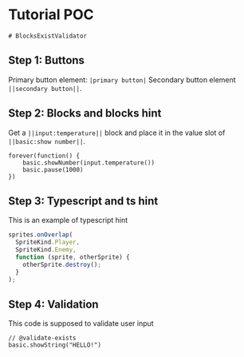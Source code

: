 # Tutorial POC

```validation.global
# BlocksExistValidator
```

## Step 1: Buttons

Primary button element: `|primary button|`
Secondary button element `||secondary button||`.

## Step 2: Blocks and blocks hint

Get a `||input:temperature||` block and place it in the value slot of `||basic:show number||`.

```blocks
forever(function() {
    basic.showNumber(input.temperature())
    basic.pause(1000)
})
```

## Step 3: Typescript and ts hint

This is an example of typescript hint

```typescript
sprites.onOverlap(
  SpriteKind.Player,
  SpriteKind.Enemy,
  function (sprite, otherSprite) {
    otherSprite.destroy();
  }
);
```

## Step 4: Validation

This code is supposed to validate user input

```blocks
// @validate-exists
basic.showString("HELLO!")
```
